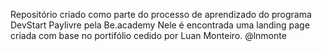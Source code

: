 Repositório criado como parte do processo de aprendizado do programa DevStart Paylivre pela Be.academy
Nele é encontrada uma landing page criada com base no portifólio cedido por Luan Monteiro. @lnmonte
